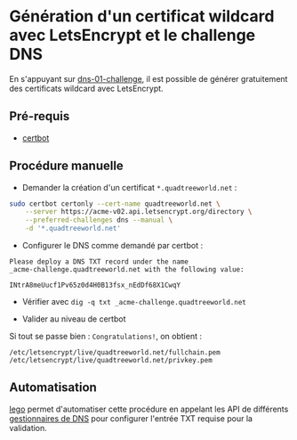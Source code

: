 # Génération d'un certificat wildcard avec LetsEncrypt et le challenge DNS

En s'appuyant sur [dns-01-challenge](https://letsencrypt.org/docs/challenge-types/#dns-01-challenge), il est possible de générer gratuitement des certificats wildcard avec LetsEncrypt.

## Pré-requis

* [certbot](../../outils/certbot/README.md)

## Procédure manuelle

* Demander la création d'un certificat `*.quadtreeworld.net` :

```bash
sudo certbot certonly --cert-name quadtreeworld.net \
    --server https://acme-v02.api.letsencrypt.org/directory \
    --preferred-challenges dns --manual \
    -d '*.quadtreeworld.net'
```

* Configurer le DNS comme demandé par certbot :

```text
Please deploy a DNS TXT record under the name
_acme-challenge.quadtreeworld.net with the following value:

INtrA8meUucf1Pv65z0d4H0B13fsx_nEdDf68X1CwqY
```

* Vérifier avec `dig -q txt _acme-challenge.quadtreeworld.net`

* Valider au niveau de certbot

Si tout se passe bien : `Congratulations!`, on obtient :

```text
/etc/letsencrypt/live/quadtreeworld.net/fullchain.pem
/etc/letsencrypt/live/quadtreeworld.net/privkey.pem
```

## Automatisation

[lego](https://go-acme.github.io/lego/) permet d'automatiser cette procédure en appelant les API de différents [gestionnaires de DNS](https://go-acme.github.io/lego/dns/index.html) pour configurer l'entrée TXT requise pour la validation.
